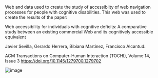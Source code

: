 Web and data used to create the study of accessiblity of web navigation processes for people with cognitive disabilities.
This web was used to create the results of the paper:

Web accessibility for individuals with cognitive deficits: A comparative study between an existing commercial Web and its cognitively accessible equivalent

Javier Sevilla, Gerardo Herrera, Bibiana Martínez, Francisco Alcantud.

ACM Transactions on Computer-Human Interaction (TOCHI), Volume 14, Issue 3
https://doi.org/10.1145/1279700.1279702

![image](https://github.com/user-attachments/assets/13687581-877a-415a-96d5-ab697a2d8101)

